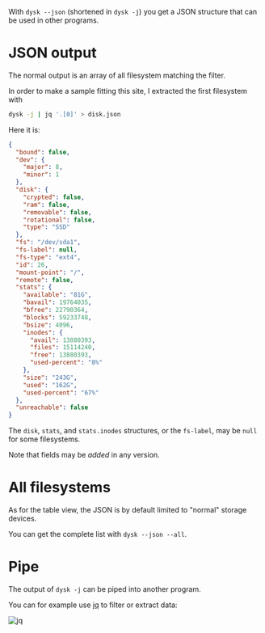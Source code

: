 
With `dysk --json` (shortened in `dysk -j`) you get a JSON structure that can be used in other programs.

# JSON output

The normal output is an array of all filesystem matching the filter.

In order to make a sample fitting this site, I extracted the first filesystem with

```bash
dysk -j | jq '.[0]' > disk.json
```

Here it is:

```JSON
{
  "bound": false,
  "dev": {
    "major": 8,
    "minor": 1
  },
  "disk": {
    "crypted": false,
    "ram": false,
    "removable": false,
    "rotational": false,
    "type": "SSD"
  },
  "fs": "/dev/sda1",
  "fs-label": null,
  "fs-type": "ext4",
  "id": 26,
  "mount-point": "/",
  "remote": false,
  "stats": {
    "available": "81G",
    "bavail": 19764035,
    "bfree": 22790364,
    "blocks": 59233748,
    "bsize": 4096,
    "inodes": {
      "avail": 13880393,
      "files": 15114240,
      "free": 13880393,
      "used-percent": "8%"
    },
    "size": "243G",
    "used": "162G",
    "used-percent": "67%"
  },
  "unreachable": false
}
```

The `disk`, `stats`, and `stats.inodes` structures, or the `fs-label`, may be `null` for some filesystems.

Note that fields may be *added* in any version.

# All filesystems

As for the table view, the JSON is by default limited to "normal" storage devices.

You can get the complete list with `dysk --json --all`.

# Pipe

The output of `dysk -j` can be piped into another program.

You can for example use [jq](https://stedolan.github.io/jq/) to filter or extract data:

![jq](img/json-jq.png)

